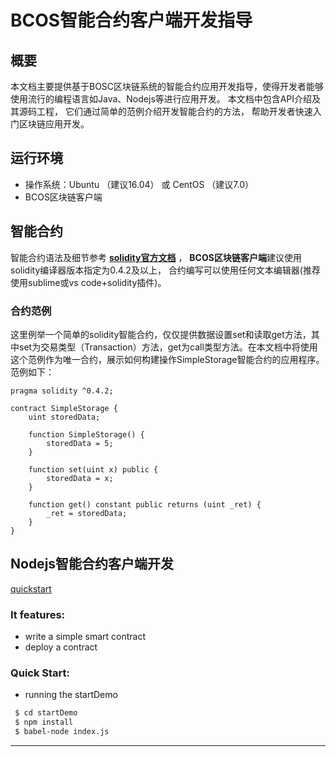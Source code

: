 # BCOS智能合约客户端开发指导

## 概要
本文档主要提供基于BOSC区块链系统的智能合约应用开发指导，使得开发者能够使用流行的编程语言如Java、Nodejs等进行应用开发。 本文档中包含API介绍及其源码工程， 它们通过简单的范例介绍开发智能合约的方法， 帮助开发者快速入门区块链应用开发。

## 运行环境
* 操作系统：Ubuntu （建议16.04） 或 CentOS （建议7.0）
* BCOS区块链客户端

## 智能合约
智能合约语法及细节参考 **[solidity官方文档](https://solidity.readthedocs.io/en/develop/solidity-in-depth.html)** ，  **BCOS区块链客户端**建议使用solidity编译器版本指定为0.4.2及以上， 合约编写可以使用任何文本编辑器(推荐使用sublime或vs code+solidity插件)。

### 合约范例
这里例举一个简单的solidity智能合约，仅仅提供数据设置set和读取get方法，其中set为交易类型（Transaction）方法，get为call类型方法。在本文档中将使用这个范例作为唯一合约，展示如何构建操作SimpleStorage智能合约的应用程序。范例如下：
```
pragma solidity ^0.4.2;

contract SimpleStorage {
    uint storedData;

    function SimpleStorage() {
        storedData = 5;
    }

    function set(uint x) public {
        storedData = x;
    }

    function get() constant public returns (uint _ret) {
        _ret = storedData;
    }
}
```

## Nodejs智能合约客户端开发
[quickstart](https://github.com/cristicmf/bcos-qucik-start-demo/tree/master/projects/nodejs/startDemo)

### It features: 
- write a simple smart contract
- deploy a contract
### Quick Start:
- running the startDemo

``` sh
 $ cd startDemo
 $ npm install
 $ babel-node index.js
```
*********************************************************
[web3j开发库]:https://github.com/bcosorg/bcos/blob/master/tool/java/output/
[第三方依赖库]:https://github.com/bcosorg/bcos/blob/master/tool/java/third-part/
[BCOS使用文档]:https://github.com/bcosorg/bcos/blob/master/doc/manual/manual.md
[BCOS工具包]:https://github.com/bcosorg/bcos/blob/master/sample/dependencies/BCOS-Tools.tar.gz
[web3j]:https://docs.web3j.io/
